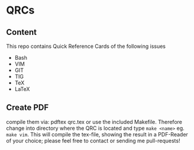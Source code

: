 QRCs
====

## Content

This repo contains Quick Reference Cards of the following issues

- Bash
- VIM
- GIT
- TIG
- TeX
- LaTeX

## Create PDF

compile them via: pdftex qrc.tex or use the included Makefile. Therefore change
into directory where the QRC is located and type `make <name>` eg. `make vim`. This
will compile the tex-file, showing the result in a PDF-Reader of your choice;
please feel free to contact or sending me pull-requests!

